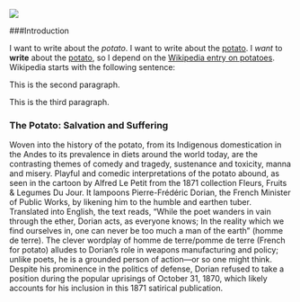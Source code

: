 
<a href="https://www.juncture-digital.org"><img src="https://juncture-digital.github.io/juncture/static/images/ve-button.png"></a>

<param ve-config 
       title="The Potato: Salvation and Suffering"
       source-image="https://upload.wikimedia.org/wikipedia/commons/a/ab/Patates.jpg"
       banner="https://upload.wikimedia.org/wikipedia/commons/a/ab/Patates.jpg" 
       height=100
       author="Nola, Alex, and Jess"
       layout="vertical">
	   
 
 ###Introduction
 
 I want to write about the *potato*.
 I want to write about the [potato](https://upload.wikimedia.org/wikipedia/commons/a/ab/Patates.jpg).
 I *want* to **write** about the [potato](Q10998), so I depend on the [Wikipedia entry on potatoes](https://en.wikipedia.org/wiki/Potato).  Wikipedia starts with the following sentence: 
 <param ve-image
		src="wc:234_Solanum_tuberosum_L.jpg"
		caption="This is an image of a potato plant. Wikimedia Commons.">
 
 This is the second paragraph.
 <param ve-image
		src="wc:234_Solanum_tuberosum_L.jpg"
		caption="This is an image of a potato plant. Wikimedia Commons.">

This is the third paragraph.
<param ve-image
	   src="gh:alonatelier/planthsp/main/potato/cabin_image.jpg">
 
 [^ref1]:  Wikipedia article on potato.
 
 ### The Potato: Salvation and Suffering
 
 Woven into the history of the potato, from its Indigenous domestication in the Andes to its prevalence in diets around the world today, are the contrasting themes of comedy and tragedy, sustenance and toxicity, manna and misery. Playful and comedic interpretations of the potato abound, as seen in the cartoon <param ve-image
		src="La pomme de terre. 5 M. Dorian. QB.2093-7.jpg"
		caption="Cartoon of Pierre-Frédéric Dorian, Fleurs, Fruits & Legumes Du Jour, Alfred Le Petit. Wikimedia Commons."> by Alfred Le Petit from the 1871 collection Fleurs, Fruits & Legumes Du Jour. It lampoons Pierre-Frédéric Dorian, the French Minister of Public Works, by likening him to the humble and earthen tuber. Translated into English, the text reads, “While the poet wanders in vain through the ether, Dorian acts, as everyone knows; In the reality which we find ourselves in, one can never be too much a man of the earth” (homme de terre). The clever wordplay of homme de terre/pomme de terre (French for potato) alludes to Dorian’s role in weapons manufacturing and policy; unlike poets, he is a grounded person of action—or so one might think. Despite his prominence in the politics of defense, Dorian refused to take a position during the popular uprisings of October 31, 1870, which likely accounts for his inclusion in this 1871 satirical publication.
 